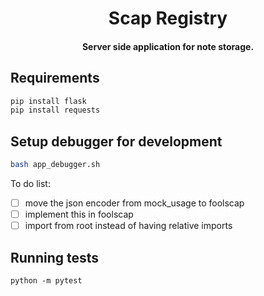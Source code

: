 
<h1 align="center">
  Scap Registry
</h1>

<h4 align="center">
  Server side application for note storage.
</h4>

## Requirements

```bash
pip install flask
pip install requests
```

## Setup debugger for development

```bash
bash app_debugger.sh
```

To do list:
- [ ] move the json encoder from mock_usage to foolscap
- [ ] implement this in foolscap
- [ ] import from root instead of having relative imports

## Running tests

```
python -m pytest
```
